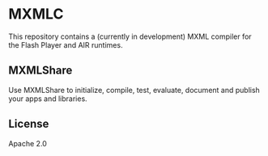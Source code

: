 # MXMLC

This repository contains a (currently in development) MXML compiler for the Flash Player and AIR runtimes.

## MXMLShare

Use MXMLShare to initialize, compile, test, evaluate, document and publish your apps and libraries.

## License

Apache 2.0